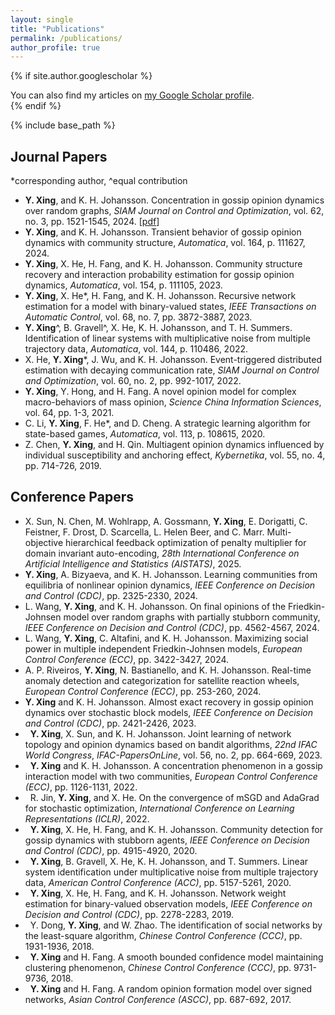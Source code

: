 ```yaml
---
layout: single
title: "Publications"
permalink: /publications/
author_profile: true
---
```


{% if site.author.googlescholar %}
  <div class="wordwrap">You can also find my articles on <a href="{{site.author.googlescholar}}">my Google Scholar profile</a>.</div>
{% endif %}

{% include base_path %}

## Journal Papers

*corresponding author, ^equal contribution
<ul id="customlistjournal" style="counter-reset: elementcounter 10;">

<li> <b>Y. Xing</b>, and K. H. Johansson. Concentration in gossip opinion dynamics over random graphs, <i>SIAM Journal on Control and Optimization</i>, vol. 62, no. 3, pp. 1521-1545, 2024. [<a href="/papers/J2024SICON.pdf">pdf</a>]
</li>

<li> <b>Y. Xing</b>, and K. H. Johansson. Transient behavior of gossip opinion dynamics with community structure, <i>Automatica</i>, vol. 164, p. 111627, 2024.
</li>

<li>  <b>Y. Xing</b>, X. He, H. Fang, and K. H. Johansson. Community structure recovery and interaction probability estimation for gossip opinion dynamics, <i>Automatica</i>, vol. 154, p. 111105, 2023.
</li>

<li>  <b>Y. Xing</b>, X. He*, H. Fang, and K. H. Johansson. Recursive network estimation for a model with binary-valued states, <i>IEEE Transactions on Automatic
  Control</i>, vol. 68, no. 7, pp. 3872-3887, 2023.
</li>

<li>  <b>Y. Xing</b>^, B. Gravell^, X. He, K. H. Johansson, and T. H. Summers. Identification of linear systems with multiplicative noise from multiple trajectory data, <i>Automatica</i>, vol. 144, p. 110486, 2022.
</li>

<li> X. He,  <b>Y. Xing</b>*, J. Wu, and K. H. Johansson. Event-triggered distributed estimation with decaying communication rate, <i>SIAM Journal on Control and Optimization</i>, vol. 60, no. 2, pp. 992-1017, 2022.
</li>

<li>  <b>Y. Xing</b>, Y. Hong, and H. Fang. A novel opinion model for complex macro-behaviors of mass opinion, <i>Science China Information Sciences</i>, vol. 64, pp. 1-3, 2021.
</li>

<li> C. Li,  <b>Y. Xing</b>, F. He*, and D. Cheng. A strategic learning algorithm for state-based games, <i>Automatica</i>, vol. 113, p. 108615, 2020.
</li>

<li> Z. Chen,  <b>Y. Xing</b>, and H. Qin. Multiagent opinion dynamics influenced by individual susceptibility and anchoring effect, <i>Kybernetika</i>, vol. 55, no. 4, pp. 714-726, 2019.
</li>

</ul>


## Conference Papers

<ul id="customlistconference" style="counter-reset: elementcounter 16;">

<li> X. Sun, N. Chen, M. Wohlrapp, A. Gossmann, <b>Y. Xing</b>, E. Dorigatti, C. Feistner, F. Drost, D. Scarcella, L. Helen Beer, and C. Marr. Multi-objective hierarchical feedback optimization of penalty multiplier for domain invariant auto-encoding, <i>28th International Conference on Artificial Intelligence and Statistics (AISTATS)</i>, 2025.
</li>

<li> <b>Y. Xing</b>, A. Bizyaeva, and K. H. Johansson. Learning communities from equilibria of nonlinear opinion dynamics, <i>IEEE Conference on Decision and Control (CDC)</i>, pp. 2325-2330, 2024.
</li>

<li> L. Wang, <b>Y. Xing</b>, and K. H. Johansson. On final opinions of the Friedkin-Johnsen model over random graphs with partially stubborn community, <i>IEEE Conference on Decision and Control (CDC)</i>, pp. 4562-4567, 2024.
</li>

<li> L. Wang, <b>Y. Xing</b>, C. Altafini, and K. H. Johansson. Maximizing social power in multiple independent Friedkin-Johnsen models, <i>European Control Conference (ECC)</i>, pp. 3422-3427, 2024.
</li>

<li> A. P. Riveiros, <b>Y. Xing</b>, N. Bastianello, and K. H. Johansson. Real-time anomaly detection and categorization for satellite reaction wheels, <i>European Control Conference (ECC)</i>, pp. 253-260, 2024.
</li>

<li> <b>Y. Xing</b> and K. H. Johansson. Almost exact recovery in gossip opinion dynamics over stochastic block models, <i>IEEE Conference on Decision and Control (CDC)</i>, pp. 2421-2426, 2023.
</li>

<li> &nbsp; <b>Y. Xing</b>, X. Sun, and K. H. Johansson. Joint learning of network topology and opinion dynamics based on bandit algorithms, <i>22nd IFAC World Congress</i>, <i>IFAC-PapersOnLine</i>, vol. 56, no. 2, pp. 664-669, 2023.
</li>

<li> &nbsp; <b>Y. Xing</b> and K. H. Johansson. A concentration phenomenon in a gossip interaction model with two communities, <i>European Control Conference (ECC)</i>, pp. 1126-1131, 2022.
</li>

<li> &nbsp; R. Jin, <b>Y. Xing</b>, and X. He. On the convergence of mSGD and AdaGrad for stochastic optimization, <i>International Conference on Learning
  Representations (ICLR)</i>, 2022.
</li>

<li> &nbsp; <b>Y. Xing</b>, X. He, H. Fang, and K. H. Johansson. Community detection for gossip dynamics with stubborn agents, <i>IEEE Conference on Decision and Control (CDC)</i>, pp. 4915-4920, 2020.
</li>

<li> &nbsp; <b>Y. Xing</b>, B. Gravell, X. He, K. H. Johansson, and T. Summers. Linear system identification under multiplicative noise from multiple trajectory data, <i>American Control Conference (ACC)</i>, pp. 5157-5261, 2020.
</li>

<li> &nbsp; <b>Y. Xing</b>, X. He, H. Fang, and K. H. Johansson. Network weight estimation for binary-valued observation models, <i>IEEE Conference on Decision and Control (CDC)</i>, pp. 2278-2283, 2019.
</li>

<li> &nbsp; Y. Dong, <b>Y. Xing</b>, and W. Zhao. The identification of social networks by the least-square algorithm, <i>Chinese Control Conference (CCC)</i>, pp. 1931-1936, 2018.
</li>

<li> &nbsp; <b>Y. Xing</b> and H. Fang. A smooth bounded confidence model maintaining clustering phenomenon, <i>Chinese Control Conference (CCC)</i>, pp. 9731-9736, 2018.
</li>

<li> &nbsp; <b>Y. Xing</b> and H. Fang. A random opinion formation model over signed networks, <i>Asian Control Conference (ASCC)</i>, pp. 687-692, 2017.
</li>

</ul>
